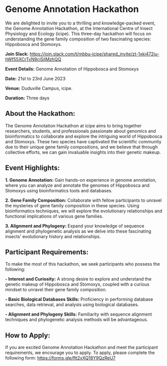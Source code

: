 # Genome Annotation Hackathon

We are delighted to invite you to a thrilling and knowledge-packed event, the Genome Annotation Hackathon, at the International Centre of Insect Physiology and Ecology (icipe). This three-day hackathon will focus on understanding the gene family composition of two fascinating species: Hippobosca and Stomoxys.


**Join Slack:**  https://join.slack.com/t/mbbu-icipe/shared_invite/zt-1xki472iu-hWf55XCrTvN9clSilMzhQQ 

**Event Details:** Genome Annotation of Hippobosca and Stomoxys

**Date:** 21st to 23rd June 2023 

**Venue:** Duduville Campus, icipe.

**Duration:** Three days

## **About the Hackathon:**
The Genome Annotation Hackathon at icipe aims to bring together researchers, students, and professionals passionate about genomics and bioinformatics to collaborate and explore the intriguing world of Hippobosca and Stomoxys. These two species have captivated the scientific community due to their unique gene family compositions, and we believe that through collective efforts, we can gain invaluable insights into their genetic makeup.

## **Event Highlights:**

**1. Genome Annotation:** Gain hands-on experience in genome annotation, where you can analyze and annotate the genomes of Hippobosca and Stomoxys using bioinformatics tools and databases.

**2. Gene Family Composition:** Collaborate with fellow participants to unravel the mysteries of gene family composition in these species. Using bioinformatics techniques, we will explore the evolutionary relationships and functional implications of various gene families.

**3. Alignment and Phylogeny:** Expand your knowledge of sequence alignment and phylogenetic analysis as we delve into these fascinating insects' evolutionary history and relationships.

## **Participant Requirements:**
To make the most of this hackathon, we seek participants who possess the following:

**- Interest and Curiosity:** A strong desire to explore and understand the genetic makeup of Hippobosca and Stomoxys, coupled with a curious mindset to unravel their gene family composition.

**- Basic Biological Databases Skills:** Proficiency in performing database searches, data retrieval, and analysis using biological databases.

**- Alignment and Phylogeny Skills:** Familiarity with sequence alignment techniques and phylogenetic analysis methods will be advantageous.

## **How to Apply:**
If you are excited Genome Annotation Hackathon and meet the participant requirements, we encourage you to apply. To apply, please complete the following form: https://forms.gle/ftt2xXQ18Y9QzReU7 
